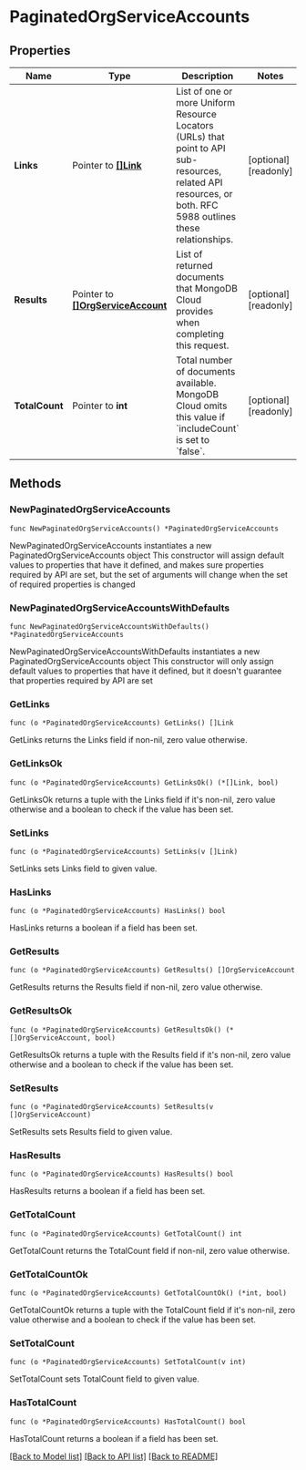 # PaginatedOrgServiceAccounts

## Properties

Name | Type | Description | Notes
------------ | ------------- | ------------- | -------------
**Links** | Pointer to [**[]Link**](Link.md) | List of one or more Uniform Resource Locators (URLs) that point to API sub-resources, related API resources, or both. RFC 5988 outlines these relationships. | [optional] [readonly] 
**Results** | Pointer to [**[]OrgServiceAccount**](OrgServiceAccount.md) | List of returned documents that MongoDB Cloud provides when completing this request. | [optional] [readonly] 
**TotalCount** | Pointer to **int** | Total number of documents available. MongoDB Cloud omits this value if &#x60;includeCount&#x60; is set to &#x60;false&#x60;. | [optional] [readonly] 

## Methods

### NewPaginatedOrgServiceAccounts

`func NewPaginatedOrgServiceAccounts() *PaginatedOrgServiceAccounts`

NewPaginatedOrgServiceAccounts instantiates a new PaginatedOrgServiceAccounts object
This constructor will assign default values to properties that have it defined,
and makes sure properties required by API are set, but the set of arguments
will change when the set of required properties is changed

### NewPaginatedOrgServiceAccountsWithDefaults

`func NewPaginatedOrgServiceAccountsWithDefaults() *PaginatedOrgServiceAccounts`

NewPaginatedOrgServiceAccountsWithDefaults instantiates a new PaginatedOrgServiceAccounts object
This constructor will only assign default values to properties that have it defined,
but it doesn't guarantee that properties required by API are set

### GetLinks

`func (o *PaginatedOrgServiceAccounts) GetLinks() []Link`

GetLinks returns the Links field if non-nil, zero value otherwise.

### GetLinksOk

`func (o *PaginatedOrgServiceAccounts) GetLinksOk() (*[]Link, bool)`

GetLinksOk returns a tuple with the Links field if it's non-nil, zero value otherwise
and a boolean to check if the value has been set.

### SetLinks

`func (o *PaginatedOrgServiceAccounts) SetLinks(v []Link)`

SetLinks sets Links field to given value.

### HasLinks

`func (o *PaginatedOrgServiceAccounts) HasLinks() bool`

HasLinks returns a boolean if a field has been set.
### GetResults

`func (o *PaginatedOrgServiceAccounts) GetResults() []OrgServiceAccount`

GetResults returns the Results field if non-nil, zero value otherwise.

### GetResultsOk

`func (o *PaginatedOrgServiceAccounts) GetResultsOk() (*[]OrgServiceAccount, bool)`

GetResultsOk returns a tuple with the Results field if it's non-nil, zero value otherwise
and a boolean to check if the value has been set.

### SetResults

`func (o *PaginatedOrgServiceAccounts) SetResults(v []OrgServiceAccount)`

SetResults sets Results field to given value.

### HasResults

`func (o *PaginatedOrgServiceAccounts) HasResults() bool`

HasResults returns a boolean if a field has been set.
### GetTotalCount

`func (o *PaginatedOrgServiceAccounts) GetTotalCount() int`

GetTotalCount returns the TotalCount field if non-nil, zero value otherwise.

### GetTotalCountOk

`func (o *PaginatedOrgServiceAccounts) GetTotalCountOk() (*int, bool)`

GetTotalCountOk returns a tuple with the TotalCount field if it's non-nil, zero value otherwise
and a boolean to check if the value has been set.

### SetTotalCount

`func (o *PaginatedOrgServiceAccounts) SetTotalCount(v int)`

SetTotalCount sets TotalCount field to given value.

### HasTotalCount

`func (o *PaginatedOrgServiceAccounts) HasTotalCount() bool`

HasTotalCount returns a boolean if a field has been set.

[[Back to Model list]](../README.md#documentation-for-models) [[Back to API list]](../README.md#documentation-for-api-endpoints) [[Back to README]](../README.md)


